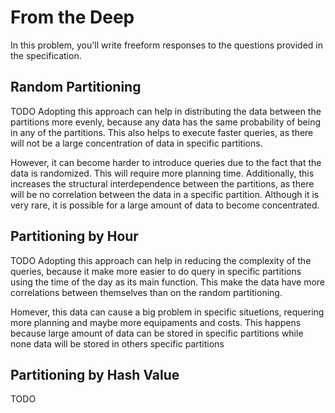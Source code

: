 # From the Deep

In this problem, you'll write freeform responses to the questions provided in the specification.

## Random Partitioning

TODO Adopting this approach can help in distributing the data between the partitions more evenly, because any data has the same probability of being in any of the partitions. This also helps to execute faster queries, as there will not be a large concentration of data in specific partitions.

However, it can become harder to introduce queries due to the fact that the data is randomized. This will require more planning time. Additionally, this increases the structural interdependence between the partitions, as there will be no correlation between the data in a specific partition. Although it is very rare, it is possible for a large amount of data to become concentrated.

## Partitioning by Hour

TODO Adopting this approach can help in reducing the complexity of the queries, because it make more easier to do query in specific partitions using the time of the day as its main function. This make the data have more correlations between themselves than on the random partitioning.

Homever, this data can cause a big problem in specific situetions, requering more planning and maybe more equipaments and costs. This happens because large amount of data can be stored in specific partitions while none data will be stored in others specific partitions

## Partitioning by Hash Value

TODO
